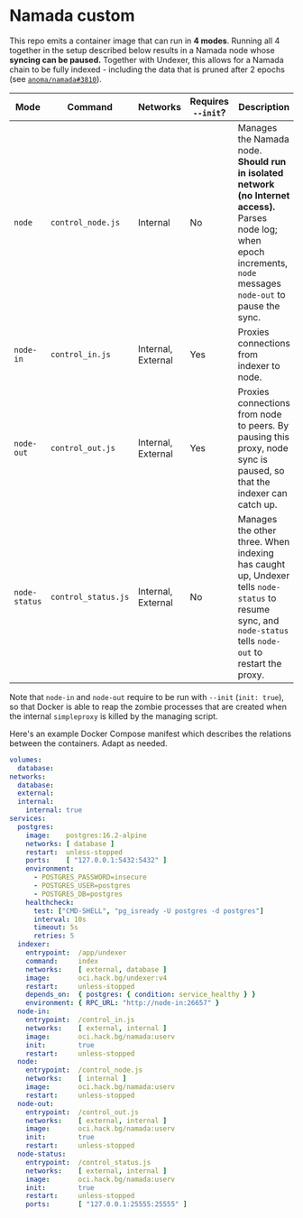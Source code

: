# Namada custom

This repo emits a container image that can run in **4 modes**.
Running all 4 together in the setup described below results in
a Namada node whose **syncing can be paused.** Together with Undexer,
this allows for a Namada chain to be fully indexed - including the data
that is pruned after 2 epochs (see [`anoma/namada#3810`](https://github.com/anoma/namada/issues/3810)).

<table>
<thead>
<tr>
<th>Mode</th>
<th>Command</th>
<th>Networks</th>
<th>Requires <code>--init</code>?</th>
<th>Description</th>
</tr>
</thead>
<tbody>
<tr>
<td><code>node</code></td>
<td><code>control_node.js</code></td>
<td>Internal</td>
<td>No</td>
<td>Manages the Namada node. <b>Should run in isolated network (no Internet access).</b>
Parses node log; when epoch increments, <code>node</code> messages <code>node-out</code>
to pause the sync.</td>
</tr>
<tr>
<td><code>node-in</code></td>
<td><code>control_in.js</code></td>
<td>Internal, External</td>
<td>Yes</td>
<td>Proxies connections from indexer to node.</td>
</tr>
<tr>
<td><code>node-out</code></td>
<td><code>control_out.js</code></td>
<td>Internal, External</td>
<td>Yes</td>
<td>Proxies connections from node to peers. By pausing this proxy, node sync is paused, so that
the indexer can catch up.</td>
</tr>
<tr>
<td><code>node-status</code></td>
<td><code>control_status.js</code></td>
<td>Internal, External</td>
<td>No</td>
<td>Manages the other three. When indexing has caught up, Undexer tells <code>node-status</code>
to resume sync, and <code>node-status</code> tells <code>node-out</code> to restart the proxy.</td>
</tr>
</tbody>
</table>

Note that `node-in` and `node-out` require to be run with `--init` (`init: true`),
so that Docker is able to reap the zombie processes that are created when the
internal `simpleproxy` is killed by the managing script.

Here's an example Docker Compose manifest which describes the relations between
the containers. Adapt as needed.

```yaml
volumes:
  database:
networks:
  database:
  external:
  internal:
    internal: true
services:
  postgres:
    image:    postgres:16.2-alpine
    networks: [ database ]
    restart:  unless-stopped
    ports:    [ "127.0.0.1:5432:5432" ]
    environment:
      - POSTGRES_PASSWORD=insecure
      - POSTGRES_USER=postgres
      - POSTGRES_DB=postgres
    healthcheck:
      test: ["CMD-SHELL", "pg_isready -U postgres -d postgres"]
      interval: 10s
      timeout: 5s
      retries: 5
  indexer:
    entrypoint:  /app/undexer
    command:     index
    networks:    [ external, database ]
    image:       oci.hack.bg/undexer:v4
    restart:     unless-stopped
    depends_on:  { postgres: { condition: service_healthy } }
    environment: { RPC_URL: "http://node-in:26657" }
  node-in:
    entrypoint:  /control_in.js
    networks:    [ external, internal ]
    image:       oci.hack.bg/namada:userv
    init:        true
    restart:     unless-stopped
  node:
    entrypoint:  /control_node.js
    networks:    [ internal ]
    image:       oci.hack.bg/namada:userv
    restart:     unless-stopped
  node-out:
    entrypoint:  /control_out.js
    networks:    [ external, internal ]
    image:       oci.hack.bg/namada:userv
    init:        true
    restart:     unless-stopped
  node-status:
    entrypoint:  /control_status.js
    networks:    [ external, internal ]
    image:       oci.hack.bg/namada:userv
    init:        true
    restart:     unless-stopped
    ports:       [ "127.0.0.1:25555:25555" ]
```
